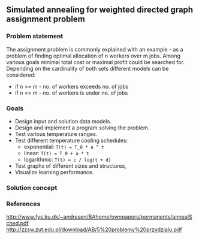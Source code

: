 ## Simulated annealing for weighted directed graph assignment problem

### Problem statement
The assignment problem is commonly explained with an example -
as a problem of finding optimal allocation of n workers over m jobs.
Among various goals minimal total cost or maximal profit could be searched for.
Depending on the cardinality of both sets different models can be considered:
* if n >= m - no. of workers exceeds no. of jobs
* if n <= m - no. of workers is under no. of jobs

### Goals
* Design input and solution data models.
* Design and implement a program solving the problem.
* Test various temperature ranges.
* Test different temperature cooling schedules:
    * exponential: `T(t) = T_0 * a ^ t`
    * linear: `T(t) = T_0 + a * t`
    * logarithmic: `T(t) = c / log(t + d)`
* Test graphs of different sizes and structures,
* Visualize learning performance.

### Solution concept

### References
http://www.fys.ku.dk/~andresen/BAhome/ownpapers/permanents/annealSched.pdf
http://zzsw.zut.edu.pl/download/AB/5%20problemy%20przydzialu.pdf

